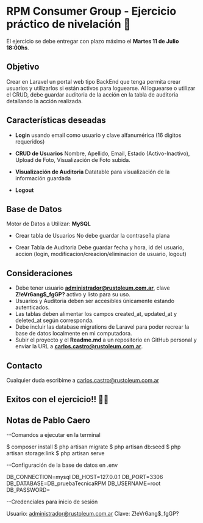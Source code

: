 
# RPM Consumer Group - Ejercicio práctico de nivelación 👋

El ejercicio se debe entregar con plazo máximo el **Martes 11 de Julio 18:00hs**.



## Objetivo

Crear en Laravel un portal web tipo BackEnd que tenga permita crear usuarios y utilizarlos si están activos para loguearse.
Al loguearse o utilizar el CRUD, debe guardar auditoria de la acción en la tabla de auditoria detallando la acción realizada. 



## Características deseadas

- **Login**
usando email como usuario y clave alfanumérica (16 digitos requeridos)

- **CRUD de Usuarios**
Nombre, Apellido, Email, Estado (Activo-Inactivo), Upload de Foto, Visualización de Foto subida. 

- **Visualización de Auditoria**
Datatable para visualización de la información guardada

- **Logout**


## Base de Datos

Motor de Datos a Utilizar: **MySQL**

- Crear tabla de Usuarios
No debe guardar la contraseña plana

- Crear Tabla de Auditoria
Debe guardar fecha y hora, id del usuario, accion (login, modificacion/creacion/eliminacion de usuario, logout)




## Consideraciones
- Debe tener usuario **administrador@rustoleum.com.ar**, clave **Z!eVr6ang$_fgGP?** activo y listo para su uso.
- Usuarios y Auditoria deben ser accesibles únicamente estando autenticados.
- Las tablas deben alimentar los campos created_at, updated_at y deleted_at según corresponda.
- Debe incluir las database migrations de Laravel para poder recrear la base de datos localmente en mi computadora.
- Subir el proyecto y el **Readme.md** a un repositorio en GitHub personal y enviar la URL a **carlos.castro@rustoleum.com.ar**.





## Contacto

Cualquier duda escribime a carlos.castro@rustoleum.com.ar


## Exitos con el ejercicio!! 💪😎


## Notas de Pablo Caero

--Comandos a ejecutar en la terminal

$ composer install
$ php artisan migrate
$ php artisan db:seed
$ php artisan storage:link
$ php artisan serve

--Configuración de la base de datos en .env

DB_CONNECTION=mysql
DB_HOST=127.0.0.1
DB_PORT=3306
DB_DATABASE=DB_pruebaTecnicaRPM
DB_USERNAME=root
DB_PASSWORD=

--Credenciales para inicio de sesión

Usuario: administrador@rustoleum.com.ar
Clave: Z!eVr6ang$_fgGP?





